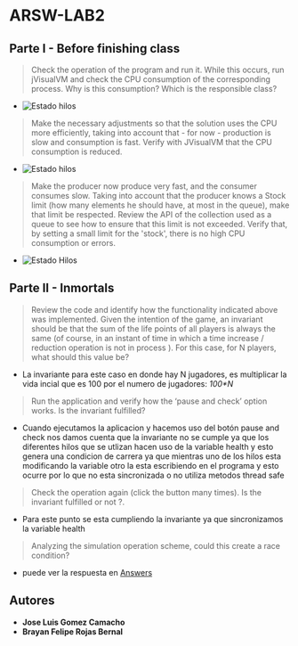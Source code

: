 # ARSW-LAB2

## Parte I - Before finishing class
> Check the operation of the program and run it. While this occurs, run jVisualVM and check the CPU consumption of the corresponding process. Why is this consumption? Which is the responsible class? 
- ![Estado hilos](https://i.ibb.co/d7F7HZ7/Estado-Hilos.png)
> Make the necessary adjustments so that the solution uses the CPU more efficiently, taking into account that - for now - production is slow and consumption is fast. Verify with JVisualVM that the CPU consumption is reduced. 
- ![Estado hilos](https://i.ibb.co/d7F7HZ7/Estado-Hilos.png)
> Make the producer now produce very fast, and the consumer consumes slow. Taking into account that the producer knows a Stock limit (how many elements he should have, at most in the queue), make that limit be respected. Review the API of the collection used as a queue to see how to ensure that this limit is not exceeded. Verify that, by setting a small limit for the 'stock', there is no high CPU consumption or errors.
- ![Estado Hilos](https://i.ibb.co/tJ1W0KS/Imagen-Estado.png)

## Parte II - Inmortals
> Review the code and identify how the functionality indicated above was implemented. Given the intention of the game, an invariant should be that the sum of the life points of all players is always the same (of course, in an instant of time in which a time increase / reduction operation is not in process ). For this case, for N players, what should this value be?
- La invariante para este caso en donde hay N jugadores, es multiplicar la vida incial que es 100 por el numero de jugadores: _100*N_ 

> Run the application and verify how the ‘pause and check’ option works. Is the invariant fulfilled?
- Cuando ejecutamos la aplicacion y hacemos uso del botón pause and check nos damos cuenta que la invariante no se cumple ya que los diferentes hilos que se utlizan hacen uso de la variable health y esto genera una condicion de carrera ya que mientras uno de los hilos esta modificando la variable otro la esta escribiendo en el programa y esto ocurre por lo que no esta sincronizada o no utiliza metodos thread safe

> Check the operation again (click the button many times). Is the invariant fulfilled or not ?.
- Para este punto se esta cumpliendo la invariante ya que sincronizamos la variable health
> Analyzing the simulation operation scheme, could this create a race condition?
- puede ver la respuesta en [Answers](https://github.com/FelipeRojas15/ARSW-LAB2/edit/master/ANSWERS.txt)
## Autores
- **Jose Luis Gomez Camacho**
- **Brayan Felipe Rojas Bernal**
